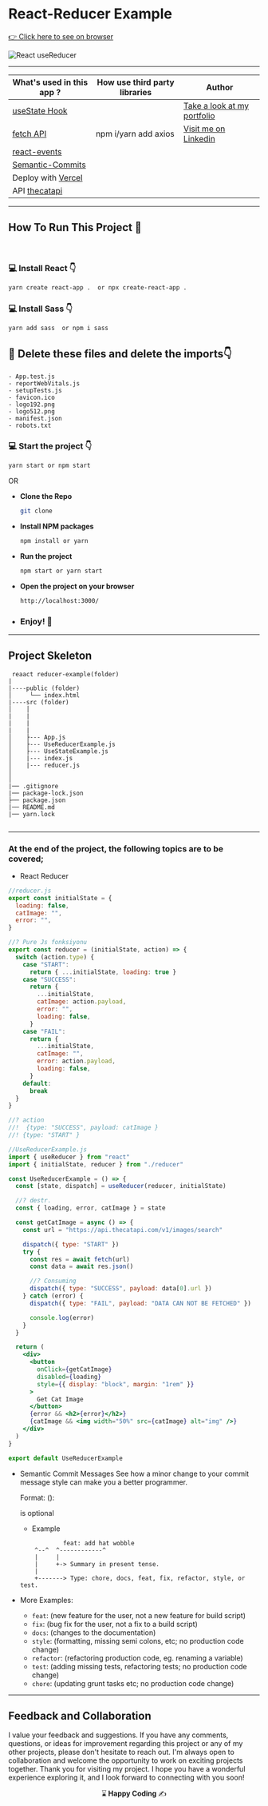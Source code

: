 # React-Reducer Example

[:point_right: Click here to see on browser](https://react-use-reducer-rho.vercel.app/)

![React useReducer](https://github.com/kaplanh/react-useReducer/assets/101884444/b5f70174-ae54-4c05-8f9d-37d0abeb8c96)



---

| **What's used in this app ?**                                                      | **How use third party libraries** | **Author**                                                    |
| ---------------------------------------------------------------------------------- | --------------------------------- | ------------------------------------------------------------- |
| [useState Hook](https://react.dev/learn#using-hooks)                               |                                   | [Take a look at my portfolio](https://kaplanh.github.io/Portfolio_with_CssFlex/)                                                                                 |
| [fetch API](https://www.npmjs.com/package/react-fetch)         | npm i/yarn add axios              |     [Visit me on Linkedin](https://www.linkedin.com/in/kaplan-h/)                                                                              |
| [react-events](https://react.dev/learn#responding-to-events)                            |                                   |                                                                                  |
| [Semantic-Commits](https://gist.github.com/joshbuchea/6f47e86d2510bce28f8e7f42ae84c716) |                                   |                                                                                  |
| Deploy with [Vercel](https://vercel.com/kaplanh)                                        |                                   |                                                                                  |
| API [thecatapi](https://api.thecatapi.com/v1/images/search)      |                                   |                                                                                  |

---

## How To Run This Project 🚀

<br/>

### 💻 Install React 👇

```bash
yarn create react-app .  or npx create-react-app .
```

### 💻 Install Sass 👇

```bash
yarn add sass  or npm i sass
```

## 🔴 Delete these files and delete the imports👇

    - App.test.js
    - reportWebVitals.js
    - setupTests.js
    - favicon.ico
    - logo192.png
    - logo512.png
    - manifest.json
    - robots.txt

### 💻 Start the project 👇

```bash
yarn start or npm start
```

OR

-   <strong>Clone the Repo</strong>

    ```sh
    git clone
    ```

-   <strong>Install NPM packages</strong>

    ```sh
    npm install or yarn
    ```

-   <strong>Run the project</strong>

    ```sh
    npm start or yarn start
    ```

-   <strong>Open the project on your browser</strong>

    ```sh
    http://localhost:3000/
    ```

-   ### <strong>Enjoy! 🎉</strong>

---

## Project Skeleton

```
 reaact reducer-example(folder)
|
|----public (folder)
│     └── index.html
|----src (folder)
│    │
|    |
|    |
|    |
│    ├--- App.js
│    ├--- UseReducerExample.js
│    ├--- UseStateExample.js
│    |--- index.js
│    |--- reducer.js
│
│
|── .gitignore
|── package-lock.json
├── package.json
|── README.md
|── yarn.lock


```

---

### At the end of the project, the following topics are to be covered;

- React Reducer

```jsx
//reducer.js
export const initialState = {
  loading: false,
  catImage: "",
  error: "",
}

//? Pure Js fonksiyonu
export const reducer = (initialState, action) => {
  switch (action.type) {
    case "START":
      return { ...initialState, loading: true }
    case "SUCCESS":
      return {
        ...initialState,
        catImage: action.payload,
        error: "",
        loading: false,
      }
    case "FAIL":
      return {
        ...initialState,
        catImage: "",
        error: action.payload,
        loading: false,
      }
    default:
      break
  }
}

//? action
//!  {type: "SUCCESS", payload: catImage }
//! {type: "START" }

//UseReducerExample.js
import { useReducer } from "react"
import { initialState, reducer } from "./reducer"

const UseReducerExample = () => {
  const [state, dispatch] = useReducer(reducer, initialState)

  //? destr.
  const { loading, error, catImage } = state

  const getCatImage = async () => {
    const url = "https://api.thecatapi.com/v1/images/search"

    dispatch({ type: "START" })
    try {
      const res = await fetch(url)
      const data = await res.json()

      //? Consuming
      dispatch({ type: "SUCCESS", payload: data[0].url })
    } catch (error) {
      dispatch({ type: "FAIL", payload: "DATA CAN NOT BE FETCHED" })

      console.log(error)
    }
  }

  return (
    <div>
      <button
        onClick={getCatImage}
        disabled={loading}
        style={{ display: "block", margin: "1rem" }}
      >
        Get Cat Image
      </button>
      {error && <h2>{error}</h2>}
      {catImage && <img width="50%" src={catImage} alt="img" />}
    </div>
  )
}

export default UseReducerExample


```


-   Semantic Commit Messages
    See how a minor change to your commit message style can make you a better programmer.

    Format: <type>(<scope>): <subject>

    <scope> is optional

    -   Example

    ```
                feat: add hat wobble
        ^--^  ^------------^
        |     |
        |     +-> Summary in present tense.
        |
        +-------> Type: chore, docs, feat, fix, refactor, style, or test.
    ```

-   More Examples:
    -   `feat`: (new feature for the user, not a new feature for build script)
    -   `fix`: (bug fix for the user, not a fix to a build script)
    -   `docs`: (changes to the documentation)
    -   `style`: (formatting, missing semi colons, etc; no production code change)
    -   `refactor`: (refactoring production code, eg. renaming a variable)
    -   `test`: (adding missing tests, refactoring tests; no production code change)
    -   `chore`: (updating grunt tasks etc; no production code change)

---

## Feedback and Collaboration

I value your feedback and suggestions. If you have any comments, questions, or ideas for improvement regarding this project or any of my other projects, please don't hesitate to reach out.
I'm always open to collaboration and welcome the opportunity to work on exciting projects together.
Thank you for visiting my project. I hope you have a wonderful experience exploring it, and I look forward to connecting with you soon!

<p align="center"> ⌛<strong> Happy Coding </strong> ✍ </p>
